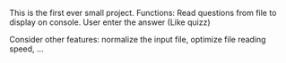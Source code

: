 This is the first ever small project.
Functions: Read questions from file to display on console. User enter the answer (Like quizz)

Consider other features: normalize the input file, optimize file reading speed, ...